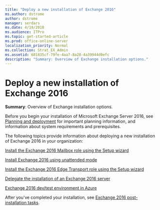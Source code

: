 ```yaml
---
title: "Deploy a new installation of Exchange 2016"
ms.author: dstrome
author: dstrome
manager: serdars
ms.date: 4/19/2018
ms.audience: ITPro
ms.topic: get-started-article
ms.prod: office-online-server
localization_priority: Normal
ms.collection: Strat_EX_Admin
ms.assetid: 681835cf-79fe-4aa7-8a28-4a39944d0efc
description: "Summary: Overview of Exchange installation options."
---
```


# Deploy a new installation of Exchange 2016

 **Summary**: Overview of Exchange installation options.
  
Before you begin your installation of Microsoft Exchange Server 2016, see [Planning and deployment](../../plan-and-deploy/plan-and-deploy.md) for important planning information, and information about system requirements and prerequisites. 
  
The following topics provide information about deploying a new installation of Exchange 2016 in your organization:
  
[Install the Exchange 2016 Mailbox role using the Setup wizard](install-mailbox-role.md)
  
[Install Exchange 2016 using unattended mode](unattended-installs.md)
  
[Install the Exchange 2016 Edge Transport role using the Setup wizard](install-edge-transport-role.md)
  
[Delegate the installation of an Exchange 2016 server](delegate-installations.md)
  
[Exchange 2016 dev/test environment in Azure](create-azure-test-environments.md)
  
After you've completed your installation, see [Exchange 2016 post-installation tasks](../../plan-and-deploy/post-installation-tasks/post-installation-tasks.md).
  

